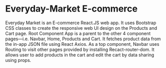 # Everyday-Market E-commerce

Everyday Market is an E-commerce React.JS web app.
It uses Bootstrap CSS classes to create the responsive web UI design on the Products and Cart page.
Root Component App is a parent to the other 4 component pages—i.e. Navbar, Home, Products and Cart.
It fetches product data from the in-app JSON file using React Axios.
As a top component, Navbar uses Routing to visit other pages provided by installing Recact-router-dom.
It allows user to add products in the cart and edit the cart by data sharing using props.